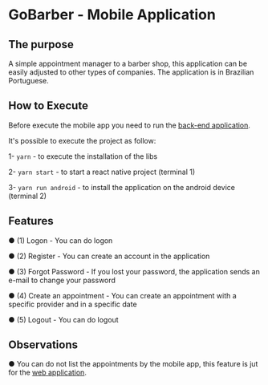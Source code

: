 # GoBarber - Mobile Application

## The purpose
A simple appointment manager to a barber shop, this application can be easily adjusted to other types of companies.
The application is in Brazilian Portuguese.

## How to Execute
Before execute the mobile app you need to run the [back-end application](https://github.com/Gisleude/GoBarberBackend2).

It's possible to execute the project as follow:

1- `yarn` - to execute the installation of the libs

2- `yarn start` - to start a react native project (terminal 1)

3- `yarn run android` - to install the application on the android device (terminal 2)

## Features
● (1) Logon - You can do logon

● (2) Register - You can create an account in the application

● (3) Forgot Password - If you lost your password, the application sends an e-mail to change your password

● (4) Create an appointment - You can create an appointment with a specific provider and in a specific date

● (5) Logout - You can do logout

## Observations
● You can do not list the appointments by the mobile app, this feature is jut for the [web application](https://github.com/Gisleude/GoBarberWeb2).
